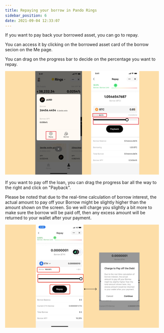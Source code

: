 ```yaml
---
title: Repaying your borrow in Pando Rings
sidebar_position: 6
date: 2021-09-04 12:33:07
---
```


If you want to pay back your borrowed asset, you can go to repay.

You can access it by clicking on the borrowed asset card of the borrow secion on the Me page.

You can drag on the progress bar to decide on the percentage you want to repay.

![](../assets/repay1.jpg)

If you want to pay off the loan, you can drag the progress bar all the way to the right and click on "Payback".

Please be noted that due to the real-time calculation of borrow interest, the actual amount to pay off your Borrow might be slightly higher than the amount shown on the screen. So we will charge you slightly a bit more to make sure the borrow will be paid off, then any excess amount will be returned to your wallet after your payment.

![](../assets/repay2.jpg)